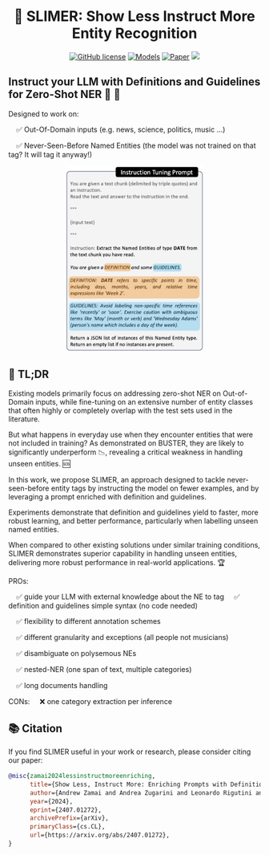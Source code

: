 <div align="center">
  <h1>👻 SLIMER: Show Less Instruct More Entity Recognition</h1>
</div>


<p align="center">
    <a href="https://github.com/andrewzamai/SLIMER/blob/main/LICENSE"><img alt="GitHub license" src="https://img.shields.io/badge/license-Apache2.0-blue"></a>
    <a href="https://huggingface.co/expertai/SLIMER"><img alt="Models" src="https://img.shields.io/badge/🤗-Models-green"></a>
    <a href="https://arxiv.org/abs/2407.01272"><img alt="Paper" src="https://img.shields.io/badge/📄-Paper-orange"></a>
    <a href="https://www.expert.ai/"><img src="https://img.shields.io/badge/company-expert.ai-blueviolet"></a>
</p>

## Instruct your LLM with Definitions and Guidelines for Zero-Shot NER 🔎 📖

Designed to work on:

&nbsp;&nbsp;&nbsp;&nbsp;✅ Out-Of-Domain inputs (e.g. news, science, politics, music ...)

&nbsp;&nbsp;&nbsp;&nbsp;✅ Never-Seen-Before Named Entities (the model was not trained on that tag? It will tag it anyway!)

<div align="center">
<img src="assets/SLIMER_prompt.png" alt="Alt text" style="max-width: 100%; width: 275px;">
</div>


## 📄 TL;DR
Existing models primarily focus on addressing zero-shot NER on Out-of-Domain inputs, while fine-tuning on an extensive number of entity classes that often highly or completely overlap with the test sets used in the literature. 

But what happens in everyday use when they encounter entities that were not included in training? 
As demonstrated on BUSTER, they are likely to significantly underperform 📉, revealing a critical weakness in handling unseen entities. 🆘

In this work, we propose SLIMER, an approach designed to tackle never-seen-before entity tags by instructing the model on fewer examples, and by leveraging a prompt enriched with definition and guidelines.

Experiments demonstrate that definition and guidelines yield to faster, more robust learning, and better performance, particularly when labelling unseen named entities. 

When compared to other existing solutions under similar training conditions, SLIMER demonstrates superior capability in handling unseen entities, delivering more robust performance in real-world applications. 🏆

PROs:

&nbsp;&nbsp;&nbsp;&nbsp;✅ guide your LLM with external knowledge about the NE to tag 
&nbsp;&nbsp;&nbsp;&nbsp;✅ definition and guidelines simple syntax (no code needed)

&nbsp;&nbsp;&nbsp;&nbsp;✅ flexibility to different annotation schemes 

&nbsp;&nbsp;&nbsp;&nbsp;✅ different granularity and exceptions (all people not musicians)

&nbsp;&nbsp;&nbsp;&nbsp;✅ disambiguate on polysemous NEs

&nbsp;&nbsp;&nbsp;&nbsp;✅ nested-NER (one span of text, multiple categories)



&nbsp;&nbsp;&nbsp;&nbsp;✅ long documents handling

CONs:
&nbsp;&nbsp;&nbsp;&nbsp;❌ one category extraction per inference


## 📚 Citation

If you find SLIMER useful in your work or research, please consider citing our paper:

```bibtex
@misc{zamai2024lessinstructmoreenriching,
      title={Show Less, Instruct More: Enriching Prompts with Definitions and Guidelines for Zero-Shot NER}, 
      author={Andrew Zamai and Andrea Zugarini and Leonardo Rigutini and Marco Ernandes and Marco Maggini},
      year={2024},
      eprint={2407.01272},
      archivePrefix={arXiv},
      primaryClass={cs.CL},
      url={https://arxiv.org/abs/2407.01272}, 
}
```
